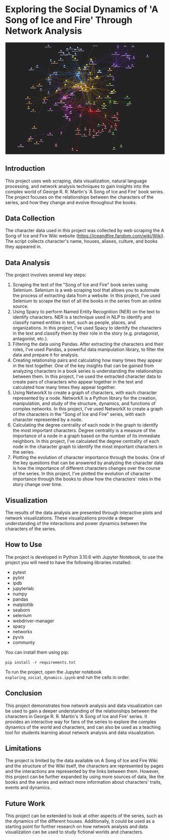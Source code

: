 # Exploring the Social Dynamics of 'A Song of Ice and Fire' Through Network Analysis

![network](characters_community.png)

## Introduction

This project uses web scraping, data visualization, natural language processing, and network analysis techniques to gain insights into the complex world of George R. R. Martin's 'A Song of Ice and Fire' book series. The project focuses on the relationships between the characters of the series, and how they change and evolve throughout the books.

## Data Collection

The character data used in this project was collected by web scraping the A Song of Ice and Fire Wiki website (https://iceandfire.fandom.com/wiki/Wiki). The script collects character's name, houses, aliases, culture, and books they appeared in.

## Data Analysis

The project involves several key steps:

1. Scraping the text of the "Song of Ice and Fire" book series using Selenium. Selenium is a web scraping tool that allows you to automate the process of extracting data from a website. In this project, I've used Selenium to scrape the text of all the books in the series from an online source.
2. Using Spacy to perform Named Entity Recognition (NER) on the text to identify characters. NER is a technique used in NLP to identify and classify named entities in text, such as people, places, and organizations. In this project, I've used Spacy to identify the characters in the text and classify them by their role in the story (e.g. protagonist, antagonist, etc.).
3. Filtering the data using Pandas. After extracting the characters and their roles, I've used Pandas, a powerful data manipulation library, to filter the data and prepare it for analysis.
4. Creating relationship pairs and calculating how many times they appear in the text together. One of the key insights that can be gained from analyzing characters in a book series is understanding the relationships between them. In this project, I've used the extracted character data to create pairs of characters who appear together in the text and calculated how many times they appear together.
5. Using NetworkX to create a graph of characters, with each character represented by a node. NetworkX is a Python library for the creation, manipulation, and study of the structure, dynamics, and functions of complex networks. In this project, I've used NetworkX to create a graph of the characters in the "Song of Ice and Fire" series, with each character represented by a node.
6. Calculating the degree centrality of each node in the graph to identify the most important characters. Degree centrality is a measure of the importance of a node in a graph based on the number of its immediate neighbors. In this project, I've calculated the degree centrality of each node in the character graph to identify the most important characters in the series.
7. Plotting the evolution of character importance through the books. One of the key questions that can be answered by analyzing the character data is how the importance of different characters changes over the course of the series. In this project, I've plotted the evolution of character importance through the books to show how the characters' roles in the story change over time.

## Visualization

The results of the data analysis are presented through interactive plots and network visualizations. These visualizations provide a deeper understanding of the interactions and power dynamics between the characters of the series.

## How to Use

The project is developed in Python 3.10.6 with Jupyter Notebook, to use the project you will need to have the following libraries installed:

* pytest
* pylint
* ipdb
* jupyterlab
* numpy
* pandas
* matplotlib
* seaborn
* selenium
* webdriver-manager
* spacy
* networkx
* pyvis
* communty

You can install them using pip:

```pip install -r requirements.txt```

To run the project, open the Jupyter notebook `exploring_social_dynamics.ipynb` and run the cells in order.

## Conclusion

This project demonstrates how network analysis and data visualization can be used to gain a deeper understanding of the relationships between the characters in George R. R. Martin's 'A Song of Ice and Fire' series. It provides an interactive way for fans of the series to explore the complex dynamics of the world and characters, and can also be used as a teaching tool for students learning about network analysis and data visualization.

## Limitations

The project is limited by the data available on A Song of Ice and Fire Wiki and the structure of the Wiki itself, the characters are represented by pages and the interactions are represented by the links between them. However, this project can be further expanded by using more sources of data, like the books and the series and extract more information about characters' traits, events and dynamics.

## Future Work

This project can be extended to look at other aspects of the series, such as the dynamics of the different houses. Additionally, it could be used as a starting point for further research on how network analysis and data visualization can be used to study fictional worlds and characters.

